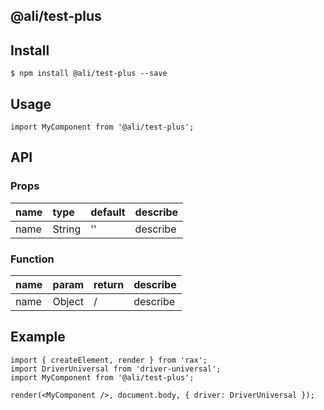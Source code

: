 ## @ali/test-plus

## Install

```
$ npm install @ali/test-plus --save
```

## Usage

```
import MyComponent from '@ali/test-plus';
```

## API

### Props

|name|type|default|describe|
|:---------------|:--------|:----|:----------|
|name|String|''|describe|

### Function

|name|param|return|describe|
|:---------------|:--------|:----|:----------|
|name|Object|/|describe|

## Example

```
import { createElement, render } from 'rax';
import DriverUniversal from 'driver-universal';
import MyComponent from '@ali/test-plus';

render(<MyComponent />, document.body, { driver: DriverUniversal });
```
